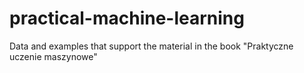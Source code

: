 # practical-machine-learning
Data and examples that support the material in the book "Praktyczne uczenie maszynowe"
